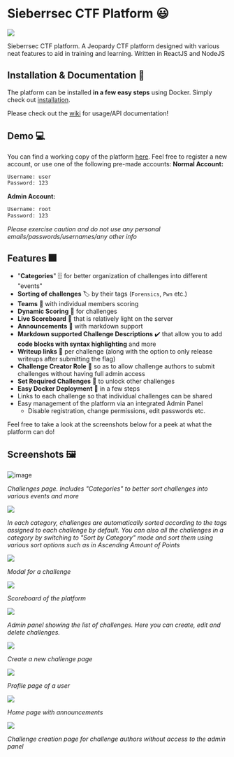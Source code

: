 # Sieberrsec CTF Platform 😃

![](demo_assets/demo2.gif)

Sieberrsec CTF platform. A Jeopardy CTF platform designed with various neat features to aid in training and learning. Written in ReactJS and NodeJS

## Installation & Documentation 📘
The platform can be installed **in a few easy steps** using Docker. Simply check out [installation](https://github.com/IRS-Cybersec/ctf_platform/wiki/Docker-Production-Deployment).

Please check out the [wiki](https://github.com/IRS-Cybersec/ctf_platform/wiki) for usage/API documentation!

## Demo 💻
You can find a working copy of the platform [here](http://de.irscybersec.tk). Feel free to register a new account, or use one of the following pre-made accounts:
**Normal Account:**
```bash
Username: user
Password: 123
```
**Admin Account:**
```bash
Username: root
Password: 123
```
_Please exercise caution and do not use any personal emails/passwords/usernames/any other info_

## Features 🎆
- "**Categories**" 🗄️ for better organization of challenges into different "events"
- **Sorting of challenges** 🏷️ by their tags (`Forensics`, `Pwn` etc.)
- **Teams** 👫 with individual members scoring
- **Dynamic Scoring** 💯 for challenges
- **Live Scoreboard** 🥇 that is relatively light on the server
- **Announcements** 📢 with markdown support
- **Markdown supported Challenge Descriptions** ✔️ that allow you to add **code blocks with syntax highlighting** and more
- **Writeup links** 🔗 per challenge (along with the option to only release writeups after submitting the flag)
- **Challenge Creator Role** 🧔 so as to allow challenge authors to submit challenges without having full admin access
- **Set Required Challenges** 🔐 to unlock other challenges
- **Easy Docker Deployment** 📮 in a few steps
- Links to each challenge so that individual challenges can be shared
- Easy management of the platform via an integrated Admin Panel
  - Disable registration, change permissions, edit passwords etc.

Feel free to take a look at the screenshots below for a peek at what the platform can do!

## Screenshots 🖼️

![image](demo_assets/1.jpg)

*Challenges page. Includes "Categories" to better sort challenges into various events and more*

![](demo_assets/5.jpg)

*In each category, challenges are automatically sorted according to the tags assigned to each challenge by default. You can also all the challenges in a category by switching to "Sort by Category" mode and sort them using various sort options such as in Ascending Amount of Points*

![](demo_assets/6.jpg)

*Modal for a challenge*

![](demo_assets/2.jpg)

*Scoreboard of the platform*

![](demo_assets/3.jpg)

*Admin panel showing the list of challenges. Here you can create, edit and delete challenges.*

![](demo_assets/4.jpg)

*Create a new challenge page*

![](demo_assets/7.jpg)

*Profile page of a user*

![](demo_assets/8.jpg)

*Home page with announcements*

![](demo_assets/9.jpg)

*Challenge creation page for challenge authors without access to the admin panel*
